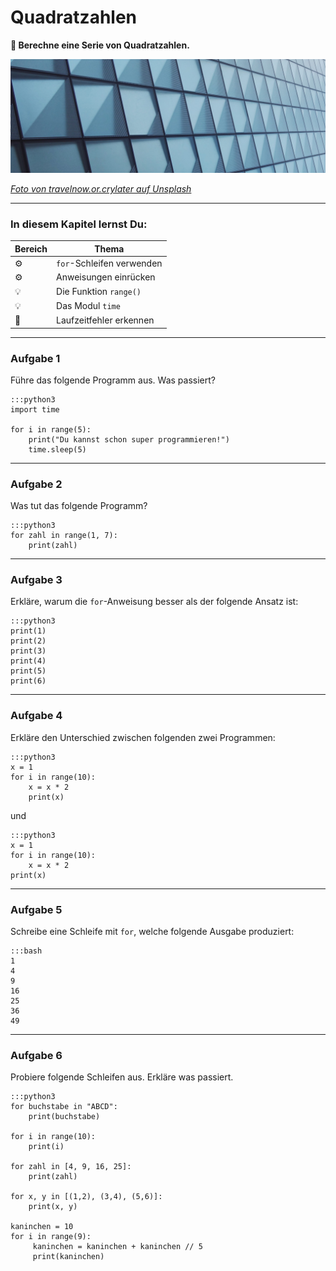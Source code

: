 
# Quadratzahlen

**🎯 Berechne eine Serie von Quadratzahlen.**

![](../images/quadrate.jpg)

*[Foto von travelnow.or.crylater auf Unsplash](https://unsplash.com/@travelnow_or_crylater?utm_source=unsplash&utm_medium=referral&utm_content=creditCopyText)*

----

### In diesem Kapitel lernst Du:

| Bereich | Thema |
|---------|-------|
| ⚙ | `for`-Schleifen verwenden |
| ⚙ | Anweisungen einrücken |
| 💡 | Die Funktion `range()` |
| 💡 | Das Modul `time` |
| 🐞 | Laufzeitfehler erkennen |

----

### Aufgabe 1

Führe das folgende Programm aus. Was passiert?

    :::python3
    import time

    for i in range(5):
        print("Du kannst schon super programmieren!")
        time.sleep(5)

----

### Aufgabe 2

Was tut das folgende Programm?

    :::python3
    for zahl in range(1, 7):
        print(zahl)

----

### Aufgabe 3

Erkläre, warum die `for`-Anweisung besser als der folgende Ansatz ist:

    :::python3
    print(1)
    print(2)
    print(3)
    print(4)
    print(5)
    print(6)

----

### Aufgabe 4

Erkläre den Unterschied zwischen folgenden zwei Programmen:

    :::python3
    x = 1
    for i in range(10):
        x = x * 2
        print(x)

und

    :::python3
    x = 1
    for i in range(10):
        x = x * 2
    print(x)


----

### Aufgabe 5

Schreibe eine Schleife mit `for`, welche folgende Ausgabe produziert:

    :::bash
    1
    4
    9
    16
    25
    36
    49

----

### Aufgabe 6

Probiere folgende Schleifen aus.
Erkläre was passiert.

    :::python3
    for buchstabe in "ABCD":
        print(buchstabe)

    for i in range(10):
        print(i)

    for zahl in [4, 9, 16, 25]:
        print(zahl)

    for x, y in [(1,2), (3,4), (5,6)]:
        print(x, y)

    kaninchen = 10
    for i in range(9):
         kaninchen = kaninchen + kaninchen // 5
         print(kaninchen)
